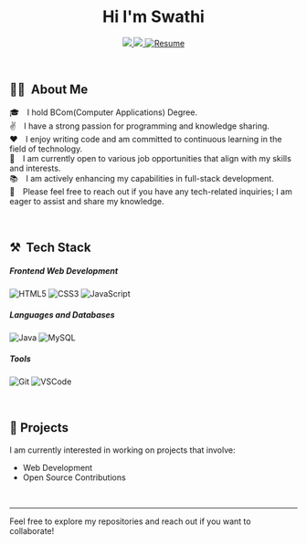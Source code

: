 <p align="center">
<h1 align="center">Hi I'm Swathi</h1>
</p>

<p align="center">
<a href="https://www.linkedin.com/in/allu-swathi/"><img src="https://img.shields.io/badge/LinkedIn-0077B5?style=for-the-badge&logo=linkedin&logoColor=white"/> </a>
<a href="mailto:alluswathi8518@gmail.com"><img src="https://img.shields.io/badge/Gmail-D14836?style=for-the-badge&logo=gmail&logoColor=white"/> </a>
<a href="https://drive.google.com/"><img src="https://img.shields.io/badge/Resume-brightgreen?style=for-the-badge" alt="Resume"> </a>
</p>
<br/>

## **👨‍💻 &nbsp;About Me**
<p>
  🎓&emsp;I hold BCom(Computer Applications) Degree.<br/>
  ✌️&emsp;I have a strong passion for programming and knowledge sharing.<br/>
  ❤️&emsp;I enjoy writing code and am committed to continuous learning in the field of technology.<br/>
  💼&emsp;I am currently open to various job opportunities that align with my skills and interests.<br/>
  📚&emsp;I am actively enhancing my capabilities in full-stack development.<br/>
  💬&emsp;Please feel free to reach out if you have any tech-related inquiries; I am eager to assist and share my knowledge.
</p>
<br/>



## **⚒️ &nbsp;Tech Stack**

##### Frontend Web Development
![HTML5](https://img.shields.io/badge/HTML5-E34F26?style=for-the-badge&logo=html5&logoColor=white)
![CSS3](https://img.shields.io/badge/CSS3-1572B6?style=for-the-badge&logo=css3&logoColor=white)
![JavaScript](https://img.shields.io/badge/Javascript-F0DB4F?style=for-the-badge&labelColor=black&logo=javascript&logoColor=F0DB4F)

##### Languages and Databases
![Java](https://img.shields.io/badge/Java-ED8B00?style=for-the-badge&logo=java&logoColor=white)
![MySQL](https://img.shields.io/badge/MySQL-00758F?style=for-the-badge&logo=mysql&logoColor=white)

##### Tools
![Git](https://img.shields.io/badge/Git-F05032?style=for-the-badge&logo=git&logoColor=white)
![VSCode](https://img.shields.io/badge/VSCode-007ACC?style=for-the-badge&logo=visual-studio-code&logoColor=white)

<br/>

## 💼 Projects

I am currently interested in working on projects that involve:

- Web Development
- Open Source Contributions
<br/>

---

Feel free to explore my repositories and reach out if you want to collaborate!
